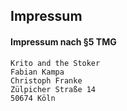 ## Impressum

#### Impressum nach §5 TMG

	Krito and the Stoker
	Fabian Kampa
	Christoph Franke
	Zülpicher Straße 14
	50674 Köln
